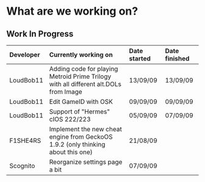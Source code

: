 # What are we working on? #

## Work In Progress ##
| **Developer** | **Currently working on** | **Date started** | **Date finished** |
|:--------------|:-------------------------|:-----------------|:------------------|
| LoudBob11 | Adding code for playing Metroid Prime Trilogy with all different alt.DOLs from Image | 13/09/09 | 13/09/09 |
| LoudBob11 | Edit GameID with OSK | 09/09/09 | 09/09/09 |
| LoudBob11 | Support of "Hermes" cIOS 222/223 | 05/09/09 | 07/09/09 |
| F1SHE4RS | Implement the new cheat engine from GeckoOS 1.9.2 (only thinking about this one) | 21/08/09 |  |
| Scognito | Reorganize settings page a bit | 07/09/09 |  |